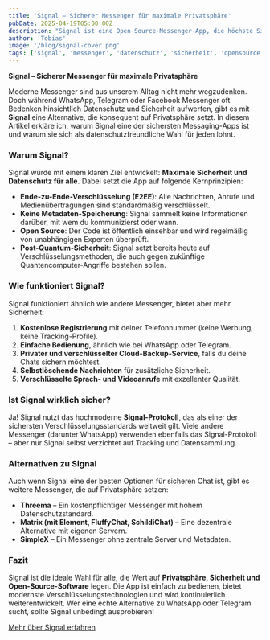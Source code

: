 ```yaml
---
title: 'Signal – Sicherer Messenger für maximale Privatsphäre'
pubDate: 2025-04-19T05:00:00Z
description: "Signal ist eine Open-Source-Messenger-App, die höchste Sicherheitsstandards bietet und auf Datenschutz setzt."
author: 'Tobias'
image: '/blog/signal-cover.png'
tags: ['signal', 'messenger', 'datenschutz', 'sicherheit', 'opensource']
---
```


**Signal – Sicherer Messenger für maximale Privatsphäre**

Moderne Messenger sind aus unserem Alltag nicht mehr wegzudenken. Doch während WhatsApp, Telegram oder Facebook Messenger oft Bedenken hinsichtlich Datenschutz und Sicherheit aufwerfen, gibt es mit **Signal** eine Alternative, die konsequent auf Privatsphäre setzt. In diesem Artikel erkläre ich, warum Signal eine der sichersten Messaging-Apps ist und warum sie sich als datenschutzfreundliche Wahl für jeden lohnt.

### Warum Signal?
Signal wurde mit einem klaren Ziel entwickelt: **Maximale Sicherheit und Datenschutz für alle.** Dabei setzt die App auf folgende Kernprinzipien:
- **Ende-zu-Ende-Verschlüsselung (E2EE)**: Alle Nachrichten, Anrufe und Medienübertragungen sind standardmäßig verschlüsselt.
- **Keine Metadaten-Speicherung**: Signal sammelt keine Informationen darüber, mit wem du kommunizierst oder wann.
- **Open Source**: Der Code ist öffentlich einsehbar und wird regelmäßig von unabhängigen Experten überprüft.
- **Post-Quantum-Sicherheit**: Signal setzt bereits heute auf Verschlüsselungsmethoden, die auch gegen zukünftige Quantencomputer-Angriffe bestehen sollen.

### Wie funktioniert Signal?
Signal funktioniert ähnlich wie andere Messenger, bietet aber mehr Sicherheit:
1. **Kostenlose Registrierung** mit deiner Telefonnummer (keine Werbung, keine Tracking-Profile).
2. **Einfache Bedienung**, ähnlich wie bei WhatsApp oder Telegram.
3. **Privater und verschlüsselter Cloud-Backup-Service**, falls du deine Chats sichern möchtest.
4. **Selbstlöschende Nachrichten** für zusätzliche Sicherheit.
5. **Verschlüsselte Sprach- und Videoanrufe** mit exzellenter Qualität.

### Ist Signal wirklich sicher?
Ja! Signal nutzt das hochmoderne **Signal-Protokoll**, das als einer der sichersten Verschlüsselungsstandards weltweit gilt. Viele andere Messenger (darunter WhatsApp) verwenden ebenfalls das Signal-Protokoll – aber nur Signal selbst verzichtet auf Tracking und Datensammlung.

### Alternativen zu Signal
Auch wenn Signal eine der besten Optionen für sicheren Chat ist, gibt es weitere Messenger, die auf Privatsphäre setzen:
- **Threema** – Ein kostenpflichtiger Messenger mit hohem Datenschutzstandard.
- **Matrix (mit Element, FluffyChat, SchildiChat)** – Eine dezentrale Alternative mit eigenen Servern.
- **SimpleX** – Ein Messenger ohne zentrale Server und Metadaten.

### Fazit
Signal ist die ideale Wahl für alle, die Wert auf **Privatsphäre, Sicherheit und Open-Source-Software** legen. Die App ist einfach zu bedienen, bietet modernste Verschlüsselungstechnologien und wird kontinuierlich weiterentwickelt. Wer eine echte Alternative zu WhatsApp oder Telegram sucht, sollte Signal unbedingt ausprobieren!

[Mehr über Signal erfahren](https://signal.org)


